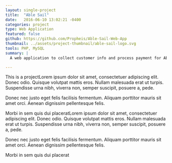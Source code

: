 ```yaml
---
layout: single-project
title:  "Able Sail"
date:   2016-06-10 13:02:21 -0400
categories: project
type: Web Application
featured: false
github: https://github.com/Propheis/Able-Sail-Web-App
thumbnail: ../assets/project-thumbnail/able-sail-logo.svg
tools: PHP, MySQL
summary: |
  A web application to collect customer info and process payment for Able Sail in Kingston Ontario. The application will have a database that will provide new and returning sailors with an easy and efficient way of signing up or re-signing up.

---
```

This is a projectLorem ipsum dolor sit amet, consectetuer adipiscing elit. Donec odio. Quisque volutpat mattis eros. Nullam malesuada erat ut turpis. Suspendisse urna nibh, viverra non, semper suscipit, posuere a, pede.

Donec nec justo eget felis facilisis fermentum. Aliquam porttitor mauris sit amet orci. Aenean dignissim pellentesque felis.

Morbi in sem quis dui placeratLorem ipsum dolor sit amet, consectetuer adipiscing elit. Donec odio. Quisque volutpat mattis eros. Nullam malesuada erat ut turpis. Suspendisse urna nibh, viverra non, semper suscipit, posuere a, pede.

Donec nec justo eget felis facilisis fermentum. Aliquam porttitor mauris sit amet orci. Aenean dignissim pellentesque felis.

Morbi in sem quis dui placerat